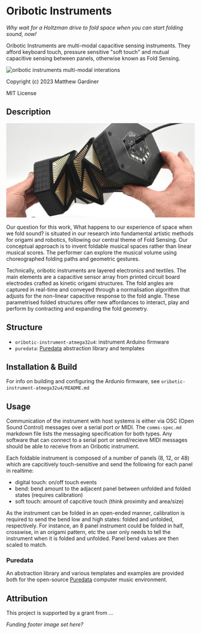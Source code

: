 Oribotic Instruments
====================

_Why wait for a Holtzman drive to fold space when you can start folding sound, now!_

Oribotic Instruments are multi-modal capacitive sensing instruments. They afford keyboard touch, pressure sensitive "soft touch" and mutual capacitive sensing between panels, otherwise known as Fold Sensing.

![oribotic instruments multi-modal interations](images/multi-modal-composite@4x.png)

Copyright (c) 2023 Matthew Gardiner

MIT License

Description
-----------

![oribotic instruments](images/oricordion-in-hand-oribotic-instrumentsmatthew-gardiner_2000x1000.webp)

Our question for this work, What happens to our experience of space when we fold sound? is situated in our research into fundamental artistic methods for origami and robotics, following our central theme of Fold Sensing. Our conceptual approach is to invent foldable musical spaces rather than linear musical scores. The performer can explore the musical volume using choreographed folding paths and geometric gestures. 

Technically, oribotic instruments are layered electronics and textiles. The main elements are a capacitive sensor array from printed circuit board electrodes crafted as kinetic origami structures. The fold angles are captured in real-time and conveyed through a normalisation algorithm that adjusts for the non-linear capacitive response to the fold angle. These parametrised folded structures offer new affordances to interact, play and perform by contracting and expanding the fold geometry.

Structure
---------

* `oribotic-instrument-atmega32u4`: instrument Arduino firmware
* `puredata`: [Puredata](https://puredata.info) abstraction library and templates

Installation & Build
--------------------

For info on building and configuring the Ardunio firmware, see `oribotic-instrument-atmega32u4/README.md`

Usage
-----

Communication of the instrument with host systems is either via OSC (Open Sound Control) messages over a serial port *or* MIDI. The `comms-spec.md` markdown file lists the messaging specification for both types. Any software that can connect to a serial port or send/recieve MIDI messages should be able to receive from an Oribotic instrument.

Each foldable instrument is composed of a number of panels (8, 12, or 48) which are capcitively touch-sensitive and send the following for each panel in realtime:
* digital touch: on/off touch events
* bend: bend amount to the adjacent panel between unfolded and folded states (requires calibration)
* soft touch: amount of capcitive touch (think proximity and area/size)

As the instrument can be folded in an open-ended manner, calibration is required to send the bend low and high states: folded and unfolded, respectively. For instance, an 8 panel instrument could be folded in half, crosswise, in an origami pattern, etc the user only needs to tell the instrument when it is folded and unfolded. Panel bend values are then scaled to match.

### Puredata

An abstraction library and various templates and examples are provided both for the open-source [Puredata](https://puredata.info) computer music environment. 

Attribution
-----------

This project is supported by a grant from ...

_Funding footer image set here?_
